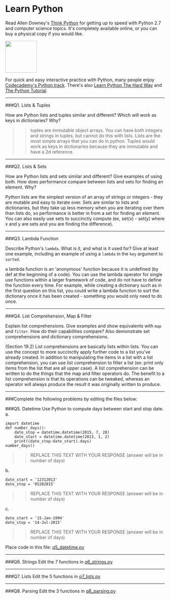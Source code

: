 # Learn Python

Read Allen Downey's [Think Python](http://www.greenteapress.com/thinkpython/) for getting up to speed with Python 2.7 and computer science topics. It's completely available online, or you can buy a physical copy if you would like.

<a href="http://www.greenteapress.com/thinkpython/"><img src="img/think_python.png" style="width: 100px;" target="_blank"></a>

For quick and easy interactive practice with Python, many people enjoy [Codecademy's Python track](http://www.codecademy.com/en/tracks/python). There's also [Learn Python The Hard Way](http://learnpythonthehardway.org/book/) and [The Python Tutorial](https://docs.python.org/2/tutorial/).

---

###Q1. Lists &amp; Tuples

How are Python lists and tuples similar and different? Which will work as keys in dictionaries? Why?

>> tuples are immutable object arrays. You can have both integers and strings in tuples, but cannot do this with lists. Lists are the most simple arrays that you can do in python. Tuples would work as keys in dictionaries because they are immutable and have a 2d reference.

---

###Q2. Lists &amp; Sets

How are Python lists and sets similar and different? Give examples of using both. How does performance compare between lists and sets for finding an element. Why?

Python lists are the simplest version of an array of strings or integers - they are mutable and easy to iterate over. Sets are similar to lists and dictionaries, but they take up less memory when you are iterating over them than lists do, so performance is better in from a set for finding an element. You can also easily use sets to succinctly compute (ex, set(x) - set(y) where x and y are sets and you are finding the difference). 

---

###Q3. Lambda Function

Describe Python's `lambda`. What is it, and what is it used for? Give at least one example, including an example of using a `lambda` in the `key` argument to `sorted`.

a lambda function is an 'anonymous' function because it is undefined (by def at the beginning of a code). You can use the lambda operator for single use functions within a larger framework of code, and do not have to define the function every time. For example, while creating a dictionary such as in the first question on this list, you could write a lambda function to sort the dictionary once it has been created - something you would only need to do once.

---

###Q4. List Comprehension, Map &amp; Filter

Explain list comprehensions. Give examples and show equivalents with `map` and `filter`. How do their capabilities compare? Also demonstrate set comprehensions and dictionary comprehensions.

(Section 19.2) List comprehensions are basically lists within lists. You can use the concept to more succinctly apply further code to a list you've already created. In addition to manipulating the items in a list with a list comprehension, you can use list comprehension to filter a list (ex: print only items from the list that are all upper case). A list comprehension can be written to do the things that the map and filter operators do. The benefit to a list comprehension is that its operations can be tweaked, whereas an operator will always produce the result it was originally written to produce. 

---

###Complete the following problems by editing the files below:

###Q5. Datetime
Use Python to compute days between start and stop date.   
a.  

```
import datetime
def number_days():
	date_stop = datetime.datetime(2015, 7, 28)
	date_start = datetime.datetime(2013, 1, 2)
	print((date_stop-date_start).days)
number_days()
```

>> REPLACE THIS TEXT WITH YOUR RESPONSE (answer will be in number of days)

b.  
```
date_start = '12312013'  
date_stop = '05282015'  
```

>> REPLACE THIS TEXT WITH YOUR RESPONSE (answer will be in number of days)

c.  
```
date_start = '15-Jan-1994'      
date_stop = '14-Jul-2015'  
```

>> REPLACE THIS TEXT WITH YOUR RESPONSE  (answer will be in number of days)

Place code in this file: [q5_datetime.py](python/q5_datetime.py)

---

###Q6. Strings
Edit the 7 functions in [q6_strings.py](python/q6_strings.py)

---

###Q7. Lists
Edit the 5 functions in [q7_lists.py](python/q7_lists.py)

---

###Q8. Parsing
Edit the 3 functions in [q8_parsing.py](python/q8_parsing.py)





